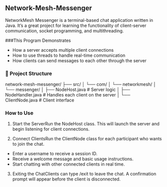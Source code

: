 ## Network-Mesh-Messenger

NetworkMesh Messenger is a terminal-based chat application written in Java.
It’s a great project for learning the functionality of client-server communication, socket programming, and multithreading.

###This Program Demonstrates
- How a server accepts multiple client connections
- How to use threads to handle real-time communication
- How clients can send messages to each other through the server

### 📁 Project Structure
network-mesh-messenger/
├── src/
│ └── com/
│ └── networkmesh/
│ └── messenger/
│ ├── NodeHost.java # Server logic
│ ├── NodeHandler.java # Handles each client on the server
│ └── ClientNode.java # Client interface

### How to Use

1. Start the ServerRun the NodeHost class. This will launch the server and begin listening for client connections.

2. Connect ClientsRun the ClientNode class for each participant who wants to join the chat.
- Enter a username to receive a session ID.
- Receive a welcome message and basic usage instructions.
- Start chatting with other connected clients in real time.

3. Exiting the ChatClients can type /exit to leave the chat. A confirmation prompt will appear before the client is disconnected.
